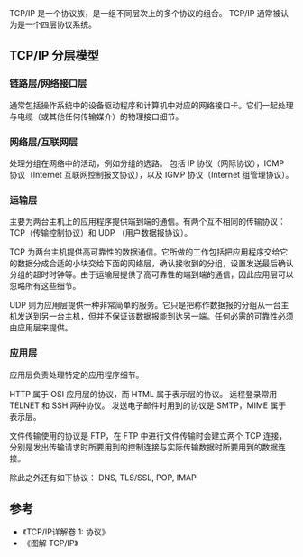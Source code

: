TCP/IP 是一个协议族，是一组不同层次上的多个协议的组合。
TCP/IP 通常被认为是一个四层协议系统。

## TCP/IP 分层模型

### 链路层/网络接口层

通常包括操作系统中的设备驱动程序和计算机中对应的网络接口卡。它们一起处理与电缆（或其他任何传输媒介）的物理接口细节。

### 网络层/互联网层

处理分组在网络中的活动，例如分组的选路。
包括 IP 协议（网际协议），ICMP 协议（Internet 互联网控制报文协议），以及 IGMP 协议（Internet 组管理协议）。

### 运输层

主要为两台主机上的应用程序提供端到端的通信。有两个互不相同的传输协议：TCP（传输控制协议）和 UDP （用户数据报协议）。

TCP 为两台主机提供高可靠性的数据通信。它所做的工作包括把应用程序交给它的数据分成合适的小块交给下面的网络层，确认接收到的分组，设置发送最后确认分组的超时时钟等。由于运输层提供了高可靠性的端到端的通信，因此应用层可以忽略所有这些细节。

UDP 则为应用层提供一种非常简单的服务。它只是把称作数据报的分组从一台主机发送到另一台主机，但并不保证该数据报能到达另一端。任何必需的可靠性必须由应用层来提供。

### 应用层

应用层负责处理特定的应用程序细节。

HTTP 属于 OSI 应用层的协议，而 HTML 属于表示层的协议。
远程登录常用 TELNET 和 SSH 两种协议。
发送电子邮件时用到的协议是 SMTP，MIME 属于表示层。

文件传输使用的协议是 FTP，在 FTP 中进行文件传输时会建立两个 TCP 连接，分别是发出传输请求时所要用到的控制连接与实际传输数据时所要用到的数据连接。

除此之外还有如下协议：
DNS, TLS/SSL, POP, IMAP

## 参考

- 《TCP/IP详解卷 1: 协议》
- 《图解 TCP/IP》